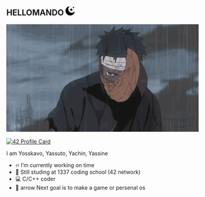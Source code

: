 ##  HELLOMANDO ![wave](l.png)


<p align="center">
  <img src="obito-uchiha-obito.gif" alt="Animation" />
</p>

[![42 Profile Card](https://1337-readme-xi.vercel.app/api/profile?cursus=42&dark=true&login=yel-mota)](https://github.com/mohouyizme/1337-readme)

<!--
**Yosskavo/Yosskavo** is a ✨ _special_ ✨ repository because its `README.md` (this file) appears on your GitHub profile.
-->
I am Yosskavo, Yassuto, Yachin, Yassine

- 🔥 I’m currently working on time
- 🏫 Still studing at 1337 coding school (42 network)
- 💻 C/C++ coder
- 🎯 arrow Next goal is to make a game or persenal os
<!-->
